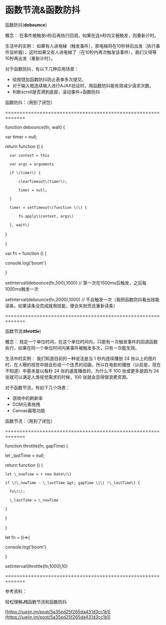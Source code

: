 # 函数节流&函数防抖

函数防抖\(**debounce**\)

概念： 在事件被触发n秒后再执行回调，如果在这n秒内又被触发，则重新计时。

生活中的实例： 如果有人进电梯（触发事件），那电梯将在10秒钟后出发（执行事件监听器），这时如果又有人进电梯了（在10秒内再次触发该事件），我们又得等10秒再出发（重新计时）。

对于函数防抖，有以下几种应用场景：

* 给按钮加函数防抖防止表单多次提交。
* 对于输入框连续输入进行AJAX验证时，用函数防抖能有效减少请求次数。
* 判断scroll是否滑到底部，滚动事件+函数防抖

函数防抖：（用到了闭包）

=============================================================

function debounce\(fn, wait\) {

  var timer = null;

  return function \(\) {

      var context = this

      var args = arguments

      if \(timer\) {

          clearTimeout\(timer\);

          timer = null;

      }

      timer = setTimeout\(function \(\) {

          fn.apply\(context, args\)

      }, wait\)

  }

}

var fn = function \(\) {

  console.log\('boom'\)

}

setInterval\(debounce\(fn,500\),1000\) // 第一次在1500ms后触发，之后每1000ms触发一次

setInterval\(debounce\(fn,2000\),1000\) // 不会触发一次（我把函数防抖看出技能读条，如果读条没完成就用技能，便会失败而且重新读条）

=============================================================

函数节流\(**throttle**\)

概念： 规定一个单位时间，在这个单位时间内，只能有一次触发事件的回调函数执行，如果在同一个单位时间内某事件被触发多次，只有一次能生效。

生活中的实例： 我们知道目前的一种说法是当 1 秒内连续播放 24 张以上的图片时，在人眼的视觉中就会形成一个连贯的动画，所以在电影的播放（以前是，现在不知道）中基本是以每秒 24 张的速度播放的，为什么不 100 张或更多是因为 24 张就可以满足人类视觉需求的时候，100 张就会显得很浪费资源。

对于函数节流，有如下几个场景：

* 游戏中的刷新率
* DOM元素拖拽
* Canvas画笔功能

函数节流：（用到了闭包）

=============================================================

function throttle\(fn, gapTime\) {

  let \_lastTime = null;

  return function \(\) {

    let \_nowTime = + new Date\(\)

    if \(\_nowTime - \_lastTime &gt; gapTime \|\| !\_lastTime\) {

      fn\(\);

      \_lastTime = \_nowTime

    }

  }

}

let fn = \(\)=&gt;{

  console.log\('boom'\)

}

setInterval\(throttle\(fn,1000\),10\)

=============================================================

参考资料：

轻松理解**JS**函数节流和函数防抖

[https://juejin.im/post/5a35ed25f265da431d3cc1b1](https://juejin.im/post/5a35ed25f265da431d3cc1b1)

